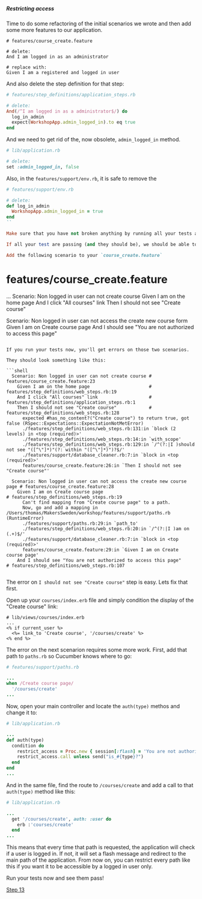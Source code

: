 ##### Restricting access

Time to do some refactoring of the initial scenarios we wrote and then add some more features to our application.

```
# features/course_create.feature

# delete:
And I am logged in as an administrator

# replace with:
Given I am a registered and logged in user
```

And also delete the step definition for that step:

```ruby
# features/step_definitions/application_steps.rb

# delete:
And(/^I am logged in as a administrator$/) do
  log_in_admin
  expect(WorkshopApp.admin_logged_in).to eq true
end
```


And we need to get rid of the, now obsolete, `admin_logged_in` method.

```ruby
# lib/application.rb

# delete:
set :admin_logged_in, false
```

Also, in the `features/support/env.rb`, it is safe to remove the

```ruby
# features/support/env.rb

# delete:
def log_in_admin
  WorkshopApp.admin_logged_in = true
end
``

Make sure that you have not broken anything by running all your tests again, both `cucumber` and `rspec`.

If all your test are passing (and they should be), we should be able to move on and make sure that the administrator and the administrator only should be able to create new Courses.

Add the following scenario to your `course_create.feature`

```
# features/course_create.feature

...
Scenario: Non logged in user can not create course
  Given I am on the home page
  And I click "All courses" link
  Then I should not see "Create course"

Scenario: Non logged in user can not access the create new course form
  Given I am on Create course page
  And I should see "You are not authorized to access this page"

```

If you run your tests now, you'll get errors on those two scenarios.

They should look something like this:

```shell
  Scenario: Non logged in user can not create course # features/course_create.feature:23
    Given I am on the home page                      # features/step_definitions/web_steps.rb:19
    And I click "All courses" link                   # features/step_definitions/application_steps.rb:1
    Then I should not see "Create course"            # features/step_definitions/web_steps.rb:128
      expected #has_no_content?("Create course") to return true, got false (RSpec::Expectations::ExpectationNotMetError)
      ./features/step_definitions/web_steps.rb:131:in `block (2 levels) in <top (required)>'
      ./features/step_definitions/web_steps.rb:14:in `with_scope'
      ./features/step_definitions/web_steps.rb:129:in `/^(?:|I )should not see "([^\"]*)"(?: within "([^\"]*)")?$/'
      ./features/support/database_cleaner.rb:7:in `block in <top (required)>'
      features/course_create.feature:26:in `Then I should not see "Create course"'

  Scenario: Non logged in user can not access the create new course page # features/course_create.feature:28
    Given I am on Create course page                                     # features/step_definitions/web_steps.rb:19
      Can't find mapping from "Create course page" to a path.
      Now, go and add a mapping in /Users/thomas/MakersSweden/workshop/features/support/paths.rb (RuntimeError)
      ./features/support/paths.rb:29:in `path_to'
      ./features/step_definitions/web_steps.rb:20:in `/^(?:|I )am on (.+)$/'
      ./features/support/database_cleaner.rb:7:in `block in <top (required)>'
      features/course_create.feature:29:in `Given I am on Create course page'
    And I should see "You are not authorized to access this page"        # features/step_definitions/web_steps.rb:107


```

The error on `I should not see "Create course"` step is easy. Lets fix that first.

Open up your `courses/index.erb` file and simply condition the display of the "Create course" link:

```HTML+ERB
# lib/views/courses/index.erb
...
<% if current_user %>
  <%= link_to 'Create course', '/courses/create' %>
<% end %>
```

The error on the next scenarion requires some more work. First, add that path to `paths.rb` so Cucumber knows where to go:

```ruby
# features/support/paths.rb

...
when /Create course page/
  '/courses/create'
...
```

Now, open your main controller and locate the `auth(type)` methos and change it to:

```ruby
# lib/application.rb

...
def auth(type)
  condition do
    restrict_access = Proc.new { session[:flash] = 'You are not authorized to access this page'; redirect '/' }
    restrict_access.call unless send("is_#{type}?")
  end
end
...
```

And in the same file, find the route to `/courses/create` and add a call to that `auth(type)` method like this:

```ruby
# lib/application.rb

...
  get '/courses/create', auth: :user do
    erb :'courses/create'
  end
...
```

This means that every time that path is requested, the application will check if a user is logged in. If not, it will set a flash message and redirect to the main path of the application.
From now on, you can restrict every path like this if you want it to be accessible by a logged in user only.

Run your tests now and see them pass!

[Step 13](step13.md)






